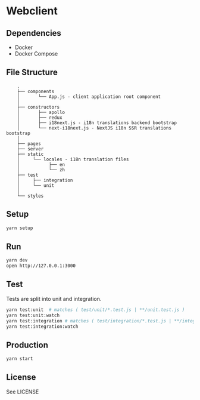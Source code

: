 # Webclient


## Dependencies
- Docker
- Docker Compose


## File Structure

```
    .
    ├── components
    │       └── App.js - client application root component
    │
    ├── constructors
    │       ├── apollo
    │       ├── redux
    │       ├── i18next.js - i18n translations backend bootstrap
    │       └── next-i18next.js - NextJS i18n SSR translations bootstrap
    │
    ├── pages
    ├── server
    ├── static
    │     └── locales - i18n translation files
    │           ├── en
    │           └── zh
    ├── test
    │     ├── integration
    │     └── unit
    │
    └── styles

```

## Setup

```bash
yarn setup
```


## Run

```bash
yarn dev
open http://127.0.0.1:3000
```


## Test

Tests are split into unit and integration.

```bash
yarn test:unit  # matches ( test/unit/*.test.js | **/unit.test.js )
yarn test:unit:watch
yarn test:integration # matches ( test/integration/*.test.js | **/integration.test.js )
yarn test:integration:watch
```


## Production

```bash
yarn start
```


## License

See LICENSE
